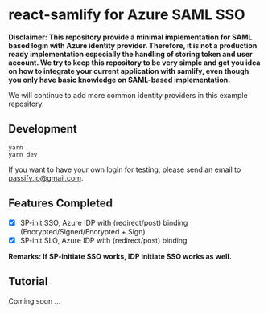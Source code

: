 # react-samlify for Azure SAML SSO

**Disclaimer: This repository provide a minimal implementation for SAML based login with Azure identity provider. Therefore, it is not a production ready implementation especially the handling of storing token and user account. We try to keep this repository to be very simple and get you idea on how to integrate your current application with samlify, even though you only have basic knowledge on SAML-based implementation.**

We will continue to add more common identity providers in this example repository.

## Development

```console
yarn
yarn dev
```

If you want to have your own login for testing, please send an email to passify.io@gmail.com.

## Features Completed

- [x] SP-init SSO, Azure IDP with (redirect/post) binding (Encrypted/Signed/Encrypted + Sign)
- [x] SP-init SLO, Azure IDP with (redirect/post) binding

**Remarks: If SP-initiate SSO works, IDP initiate SSO works as well.**

## Tutorial

Coming soon ...
